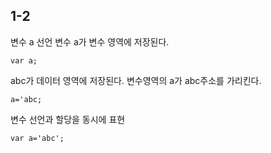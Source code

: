 ## 1-2

변수 a 선언
변수 a가 변수 영역에 저장된다.

`var a; `

abc가 데이터 영역에 저장된다. 
변수영역의 a가 abc주소를 가리킨다.

`a='abc;`

변수 선언과 할당을 동시에 표현

`var a='abc';`
